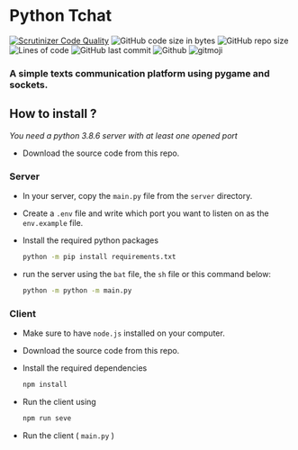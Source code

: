 # Python Tchat

[![Scrutinizer Code Quality](https://scrutinizer-ci.com/g/Sigmanificient/PyTchat/badges/quality-score.png?b=main)](https://scrutinizer-ci.com/g/Sigmanificient/PyTchat/?branch=main)
![GitHub code size in bytes](https://img.shields.io/github/languages/code-size/Sigmanificient/PyTchat)
![GitHub repo size](https://img.shields.io/github/repo-size/Sigmanificient/PyTchat)
![Lines of code](https://img.shields.io/tokei/lines/github/Sigmanificient/PyTchat)
![GitHub last commit](https://img.shields.io/github/last-commit/Sigmanificient/PyTchat)
![Github](https://shields.io/github/license/Sigmanificient/PyTchat)
![gitmoji](https://img.shields.io/badge/gitmoji-%20🚀%20💀-FFDD67.svg)

### A simple texts communication platform using pygame and sockets.

## How to install ?
*You need a python 3.8.6 server with at least one opened port*

- Download the source code from this repo.

### Server
- In your server, copy the `main.py` file from the `server` directory.
  
- Create a `.env` file and write which port you want to listen on as
  the `env.example` file.

- Install the required python packages
  ```bash
  python -m pip install requirements.txt
  ```  

- run the server using the `bat` file, the `sh` file or this command
  below:
  ```bash
  python -m python -m main.py
  ```

### Client

- Make sure to have `node.js` installed on your computer.
- Download the source code from this repo.

- Install the required dependencies
  ```sh
  npm install
  ```

- Run the client using
  ```sh
  npm run seve
  ```

- Run the client ( `main.py` )
